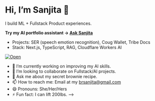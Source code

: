 # Hi, I’m Sanjita 👋

I build ML + Fullstack Product experiences.

**Try my AI portfolio assistant → [Ask Sanjita](https://personal-assistant-two-woad.vercel.app/?utm_source=github&utm_medium=profile_readme&utm_campaign=portfolio_bot)**

- Projects: SER (speech emotion recognition), Coug Wallet, Tribe Docs
- Stack: Next.js, TypeScript, RAG, Cloudflare Workers AI

[![Open](https://img.shields.io/badge/Ask%20Sanjita-Open%20Assistant-4f46e5)](https://personal-assistant-two-woad.vercel.app/?utm_source=github&utm_medium=badge&utm_campaign=portfolio_bot)


- 🔭 I’m currently working on improving my AI skills.
- 👯 I’m looking to collaborate on Fullstack/AI projects.
- 💬 Ask me about my secret brownie recipe.
- 📫 How to reach me: Email at my brsanjita@gmail.com
- 😄 Pronouns: She/Her/Hers
- ⚡ Fun fact: I can lift 200lbs.
-->
